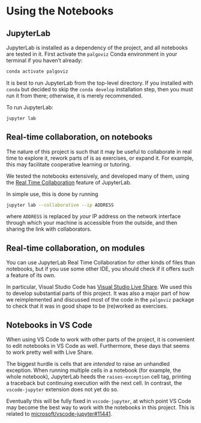 <!-- SPDX-License-Identifier: 0BSD -->

# Using the Notebooks

## JupyterLab

JupyterLab is installed as a dependency of the project, and all notebooks are
tested in it. First activate the `palgoviz` Conda environment in your terminal
if you haven’t already:

```sh
conda activate palgoviz
```

It is best to run JupyterLab from the top-level directory. If you installed
with `conda` but decided to skip the `conda develop` installation step, then
you must run it from there; otherwise, it is merely recommended.

To run JupyterLab:

```sh
jupyter lab
```

## Real-time collaboration, on notebooks

The nature of this project is such that it may be useful to collaborate in real
time to explore it, rework parts of is as exercises, or expand it. For example,
this may facilitate cooperative learning or tutoring.

We tested the notebooks extensively, and developed many of them, using the
[Real Time
Collaboration](https://jupyterlab.readthedocs.io/en/stable/user/rtc.html)
feature of JupyterLab.

In simple use, this is done by running

```sh
jupyter lab --collaborative --ip ADDRESS
```

where `ADDRESS` is replaced by *your* IP address on the network interface
through which your machine is accessible from the outside, and then sharing the
link with collaborators.

<!-- FIXME: There should probably be more, or less, detail above. -->

## Real-time collaboration, on modules

You can use JupyterLab Real Time Collaboration for other kinds of files than
notebooks, but if you use some other IDE, you should check if it offers such a
feature of its own.

In particular, Visual Studio Code has [Visual Studio Live
Share](https://visualstudio.microsoft.com/services/live-share/). We used this
to develop substantial parts of this project. It was also a major part of how
we reimplemented and discussed most of the code in the `palgoviz` package to
check that it was in good shape to be (re)worked as exercises.

## Notebooks in VS Code

When using VS Code to work with other parts of the project, it is convenient to
edit notebooks in VS Code as well. Furthermore, these days that seems to work
pretty well with Live Share.

<!-- FIXME: Verify and expand above: link to info on VSLS Jupyter features. -->

The biggest hurdle is cells that are *intended* to raise an unhandled
exception. When running multiple cells in a notebook (for example, the whole
notebook), JupyterLab heeds the `raises-exception` cell tag, printing a
traceback but continuing execution with the next cell. In contrast, the
`vscode-jupyter` extension does not yet do so.

Eventually this will be fully fixed in `vscode-jupyter`, at which point VS Code
may become the best way to work with the notebooks in this project. This is
related to
[microsoft/vscode-jupyter#11441](https://github.com/microsoft/vscode-jupyter/issues/11441).
